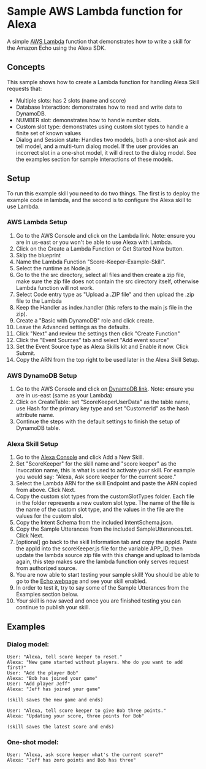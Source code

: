 # Sample AWS Lambda function for Alexa
A simple [AWS Lambda](http://aws.amazon.com/lambda) function that demonstrates how to write a skill for the Amazon Echo using the Alexa SDK.

## Concepts
This sample shows how to create a Lambda function for handling Alexa Skill requests that:

- Multiple slots: has 2 slots (name and score)
- Database Interaction: demonstrates how to read and write data to DynamoDB.
- NUMBER slot: demonstrates how to handle number slots.
- Custom slot type: demonstrates using custom slot types to handle a finite set of known values
- Dialog and Session state: Handles two models, both a one-shot ask and tell model, and a multi-turn dialog model.
    If the user provides an incorrect slot in a one-shot model, it will direct to the dialog model. See the
    examples section for sample interactions of these models.

## Setup
To run this example skill you need to do two things. The first is to deploy the example code in lambda, and the second is to configure the Alexa skill to use Lambda.

### AWS Lambda Setup
1. Go to the AWS Console and click on the Lambda link. Note: ensure you are in us-east or you won't be able to use Alexa with Lambda.
2. Click on the Create a Lambda Function or Get Started Now button.
3. Skip the blueprint
4. Name the Lambda Function "Score-Keeper-Example-Skill".
5. Select the runtime as Node.js
6. Go to the the src directory, select all files and then create a zip file, make sure the zip file does not contain the src directory itself, otherwise Lambda function will not work.
7. Select Code entry type as "Upload a .ZIP file" and then upload the .zip file to the Lambda
8. Keep the Handler as index.handler (this refers to the main js file in the zip).
9. Create a "Basic with DynamoDB" role and click create.
10. Leave the Advanced settings as the defaults.
11. Click "Next" and review the settings then click "Create Function"
12. Click the "Event Sources" tab and select "Add event source"
13. Set the Event Source type as Alexa Skills kit and Enable it now. Click Submit.
14. Copy the ARN from the top right to be used later in the Alexa Skill Setup.

### AWS DynamoDB Setup
1. Go to the AWS Console and click on [DynamoDB link](https://console.aws.amazon.com/dynamodb). Note: ensure you are in us-east (same as your Lambda)
2. Click on CreateTable: set "ScoreKeeperUserData" as the table name, use Hash for the primary key type and set "CustomerId" as the hash attribute name.
3. Continue the steps with the default settings to finish the setup of DynamoDB table.

### Alexa Skill Setup
1. Go to the [Alexa Console](https://developer.amazon.com/edw/home.html) and click Add a New Skill.
2. Set "ScoreKeeper" for the skill name and "score keeper" as the invocation name, this is what is used to activate your skill. For example you would say: "Alexa, Ask score keeper for the current score."
3. Select the Lambda ARN for the skill Endpoint and paste the ARN copied from above. Click Next.
4. Copy the custom slot types from the customSlotTypes folder. Each file in the folder represents a new custom slot type. The name of the file is the name of the custom slot type, and the values in the file are the values for the custom slot.
5. Copy the Intent Schema from the included IntentSchema.json.
6. Copy the Sample Utterances from the included SampleUtterances.txt. Click Next.
7. [optional] go back to the skill Information tab and copy the appId. Paste the appId into the scoreKeeper.js file for the variable APP_ID,
   then update the lambda source zip file with this change and upload to lambda again, this step makes sure the lambda function only serves request from authorized source.
8. You are now able to start testing your sample skill! You should be able to go to the [Echo webpage](http://echo.amazon.com/#skills) and see your skill enabled.
9. In order to test it, try to say some of the Sample Utterances from the Examples section below.
10. Your skill is now saved and once you are finished testing you can continue to publish your skill.

## Examples
### Dialog model:
    User: "Alexa, tell score keeper to reset."
    Alexa: "New game started without players. Who do you want to add first?"
    User: "Add the player Bob"
    Alexa: "Bob has joined your game"
    User: "Add player Jeff"
    Alexa: "Jeff has joined your game"

    (skill saves the new game and ends)

    User: "Alexa, tell score keeper to give Bob three points."
    Alexa: "Updating your score, three points for Bob"

    (skill saves the latest score and ends)

### One-shot model:
    User: "Alexa, ask score keeper what's the current score?"
    Alexa: "Jeff has zero points and Bob has three"

